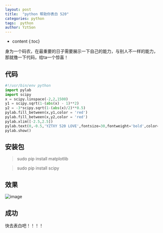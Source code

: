 ```yaml
---
layout: post
title:  "python 帮助你表白 520"
categories: python
tags:  python
author: YztSon
---
```


* content
{:toc}

身为一个码农，在最重要的日子需要展示一下自己的能力，与别人不一样的能力，那就撸一下代码，给ta一个惊喜！

## 代码

```python
#!/usr/bin/env python
import pylab
import scipy
x = scipy.linspace(-2,2,1500)
y1 = scipy.sqrt(1-(abs(x) - 1)**2)
y2 = -3*scipy.sqrt(1-(abs(x)/2)**0.5)
pylab.fill_between(x,y1,color = 'red')
pylab.fill_between(x,y2,color = 'red')
pylab.xlim([-2.5,2.5])
pylab.text(0,-0.5,'YZTXY 520 LOVE',fontsize=30,fontweight='bold',color='blue',horizontalalignment='center')
pylab.show()
```

## 安装包

> sudo pip install matplotlib

> sudo pip install scipy

## 效果

![image](https://buqiucdn.github.io/upload/520.png)

## 成功

快去表白吧！！！！















